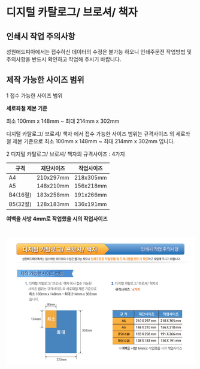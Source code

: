 # 디지털 카탈로그/ 브로셔/ 책자

## 인쇄시 작업 주의사항
성원애드피아에서는 접수하신 데이터의 수정은 불가능 하오니 인쇄주문전 작업방법 및 주의사항을 반드시 확인하고 작업해 주시기 바랍니다.

## 제작 가능한 사이즈 범위

1 접수 가능한 사이즈 범위

**세로좌철 제본 기준**

최소 100mm x 148mm ~ 최대 214mm x 302mm

<!--sec data-title="내레이션1" data-id="section1" data-collapse=true ces-->
디지털 카탈로그/ 브로셔/ 책자 에서 접수 가능한 사이즈 범위는 규격사이즈 외 세로좌철 제본 기준으로 최소 100mm x 148mm ~ 최대 214mm x 302mm 입니다.
<!--endsec-->

2 디지털 카탈로그/ 브로셔/ 책자의 규격사이즈 : 4가지


| 규격 | 재단사이즈 | 작업사이즈 |
|---|---|---|
| A4 | 210x297mm | 218x305mm |
| A5 | 148x210mm | 156x218mm |
| B4(16절) | 183x258mm | 191x266mm |
| B5(32절) | 128x183mm | 136x191mm |

**여백을 사방 4mm로 작업했을 시의 작업사이즈**



# ![](/assets/@디지털_메인.jpg)

